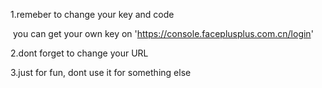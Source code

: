 1.remeber to change your key and code

​	you can get your own key on 'https://console.faceplusplus.com.cn/login'

2.dont forget to change your URL

3.just for fun, dont use it for something else
